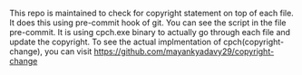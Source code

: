 This repo is maintained to check for copyright statement on top of each file. It does this using pre-commit hook of git.
You can see the script in the file pre-commit. It is using cpch.exe binary to actually go through each file and update the copyright. To see the actual implmentation of cpch(copyright-change), you can visit https://github.com/mayankyadavy29/copyright-change
